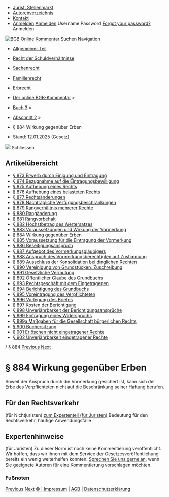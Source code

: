  * [Jurist. Stellenmarkt](https://bgb.kommentar.de/Buch-3/Abschnitt-2/</job-board> "Jurist. Stellenmarkt")
  * [Autorenverzeichnis](https://bgb.kommentar.de/Buch-3/Abschnitt-2/</Autorenverzeichnis> "Autorenverzeichnis")
  * [Kontakt](https://bgb.kommentar.de/Buch-3/Abschnitt-2/</Kontakt>)
  * [Anmelden](https://bgb.kommentar.de/Buch-3/Abschnitt-2/<#login> "show login form") [Anmelden](https://bgb.kommentar.de/Buch-3/Abschnitt-2/<#> "hide login form") Username Password
[Forgot your password?](https://bgb.kommentar.de/Buch-3/Abschnitt-2/</user/forgotpassword>) Anmelden 


[![BGB Online Kommentar](https://bgb.kommentar.de/extension/bgb/design/bgb/images/logo.png)](https://bgb.kommentar.de/Buch-3/Abschnitt-2/</> "BGB Online Kommentar")
Suchen
Navigation
  * [Allgemeiner Teil](https://bgb.kommentar.de/Buch-3/Abschnitt-2/</Buch-1>)
  * [Recht der Schuldverhältnisse](https://bgb.kommentar.de/Buch-3/Abschnitt-2/</Buch-2>)
  * [Sachenrecht](https://bgb.kommentar.de/Buch-3/Abschnitt-2/</Buch-3>)
  * [Familienrecht](https://bgb.kommentar.de/Buch-3/Abschnitt-2/</Buch-4>)
  * [Erbrecht](https://bgb.kommentar.de/Buch-3/Abschnitt-2/</Buch-5>)


  * [Der online BGB-Kommentar](https://bgb.kommentar.de/Buch-3/Abschnitt-2/</>) »
  * [Buch 3](https://bgb.kommentar.de/Buch-3/Abschnitt-2/</Buch-3>) »
  * [Abschnitt 2](https://bgb.kommentar.de/Buch-3/Abschnitt-2/</Buch-3/Abschnitt-2>) »
  * § 884 Wirkung gegenüber Erben 
  * Stand: 12.01.2025 (Gesetz) 


![](https://vg01.met.vgwort.de/na/1c9909529ead4f509072c06d9081a7d5)
Schliessen 
## Artikelübersicht
  * [ § 873 Erwerb durch Einigung und Eintragung ](https://bgb.kommentar.de/Buch-3/Abschnitt-2/</Buch-3/Abschnitt-2/Erwerb-durch-Einigung-und-Eintragung>)
  * [ § 874 Bezugnahme auf die Eintragungsbewilligung ](https://bgb.kommentar.de/Buch-3/Abschnitt-2/</Buch-3/Abschnitt-2/Bezugnahme-auf-die-Eintragungsbewilligung>)
  * [ § 875 Aufhebung eines Rechts ](https://bgb.kommentar.de/Buch-3/Abschnitt-2/</Buch-3/Abschnitt-2/Aufhebung-eines-Rechts>)
  * [ § 876 Aufhebung eines belasteten Rechts ](https://bgb.kommentar.de/Buch-3/Abschnitt-2/</Buch-3/Abschnitt-2/Aufhebung-eines-belasteten-Rechts>)
  * [ § 877 Rechtsänderungen ](https://bgb.kommentar.de/Buch-3/Abschnitt-2/</Buch-3/Abschnitt-2/Rechtsaenderungen>)
  * [ § 878 Nachträgliche Verfügungsbeschränkungen ](https://bgb.kommentar.de/Buch-3/Abschnitt-2/</Buch-3/Abschnitt-2/Nachtraegliche-Verfuegungsbeschraenkungen>)
  * [ § 879 Rangverhältnis mehrerer Rechte ](https://bgb.kommentar.de/Buch-3/Abschnitt-2/</Buch-3/Abschnitt-2/Rangverhaeltnis-mehrerer-Rechte>)
  * [ § 880 Rangänderung ](https://bgb.kommentar.de/Buch-3/Abschnitt-2/</Buch-3/Abschnitt-2/Rangaenderung>)
  * [ § 881 Rangvorbehalt ](https://bgb.kommentar.de/Buch-3/Abschnitt-2/</Buch-3/Abschnitt-2/Rangvorbehalt>)
  * [ § 882 Höchstbetrag des Wertersatzes ](https://bgb.kommentar.de/Buch-3/Abschnitt-2/</Buch-3/Abschnitt-2/Hoechstbetrag-des-Wertersatzes>)
  * [ § 883 Voraussetzungen und Wirkung der Vormerkung ](https://bgb.kommentar.de/Buch-3/Abschnitt-2/</Buch-3/Abschnitt-2/Voraussetzungen-und-Wirkung-der-Vormerkung>)
  * § 884 Wirkung gegenüber Erben 
  * [ § 885 Voraussetzung für die Eintragung der Vormerkung ](https://bgb.kommentar.de/Buch-3/Abschnitt-2/</Buch-3/Abschnitt-2/Voraussetzung-fuer-die-Eintragung-der-Vormerkung>)
  * [ § 886 Beseitigungsanspruch ](https://bgb.kommentar.de/Buch-3/Abschnitt-2/</Buch-3/Abschnitt-2/Beseitigungsanspruch>)
  * [ § 887 Aufgebot des Vormerkungsgläubigers ](https://bgb.kommentar.de/Buch-3/Abschnitt-2/</Buch-3/Abschnitt-2/Aufgebot-des-Vormerkungsglaeubigers>)
  * [ § 888 Anspruch des Vormerkungsberechtigten auf Zustimmung ](https://bgb.kommentar.de/Buch-3/Abschnitt-2/</Buch-3/Abschnitt-2/Anspruch-des-Vormerkungsberechtigten-auf-Zustimmung>)
  * [ § 889 Ausschluss der Konsolidation bei dinglichen Rechten ](https://bgb.kommentar.de/Buch-3/Abschnitt-2/</Buch-3/Abschnitt-2/Ausschluss-der-Konsolidation-bei-dinglichen-Rechten>)
  * [ § 890 Vereinigung von Grundstücken; Zuschreibung ](https://bgb.kommentar.de/Buch-3/Abschnitt-2/</Buch-3/Abschnitt-2/Vereinigung-von-Grundstuecken-Zuschreibung>)
  * [ § 891 Gesetzliche Vermutung ](https://bgb.kommentar.de/Buch-3/Abschnitt-2/</Buch-3/Abschnitt-2/Gesetzliche-Vermutung>)
  * [ § 892 Öffentlicher Glaube des Grundbuchs ](https://bgb.kommentar.de/Buch-3/Abschnitt-2/</Buch-3/Abschnitt-2/Oeffentlicher-Glaube-des-Grundbuchs>)
  * [ § 893 Rechtsgeschäft mit dem Eingetragenen ](https://bgb.kommentar.de/Buch-3/Abschnitt-2/</Buch-3/Abschnitt-2/Rechtsgeschaeft-mit-dem-Eingetragenen>)
  * [ § 894 Berichtigung des Grundbuchs ](https://bgb.kommentar.de/Buch-3/Abschnitt-2/</Buch-3/Abschnitt-2/Berichtigung-des-Grundbuchs>)
  * [ § 895 Voreintragung des Verpflichteten ](https://bgb.kommentar.de/Buch-3/Abschnitt-2/</Buch-3/Abschnitt-2/Voreintragung-des-Verpflichteten>)
  * [ § 896 Vorlegung des Briefes ](https://bgb.kommentar.de/Buch-3/Abschnitt-2/</Buch-3/Abschnitt-2/Vorlegung-des-Briefes>)
  * [ § 897 Kosten der Berichtigung ](https://bgb.kommentar.de/Buch-3/Abschnitt-2/</Buch-3/Abschnitt-2/Kosten-der-Berichtigung>)
  * [ § 898 Unverjährbarkeit der Berichtigungsansprüche ](https://bgb.kommentar.de/Buch-3/Abschnitt-2/</Buch-3/Abschnitt-2/Unverjaehrbarkeit-der-Berichtigungsansprueche>)
  * [ § 899 Eintragung eines Widerspruchs ](https://bgb.kommentar.de/Buch-3/Abschnitt-2/</Buch-3/Abschnitt-2/Eintragung-eines-Widerspruchs>)
  * [ § 899a Maßgaben für die Gesellschaft bürgerlichen Rechts ](https://bgb.kommentar.de/Buch-3/Abschnitt-2/</Buch-3/Abschnitt-2/Massgaben-fuer-die-Gesellschaft-buergerlichen-Rechts>)
  * [ § 900 Buchersitzung ](https://bgb.kommentar.de/Buch-3/Abschnitt-2/</Buch-3/Abschnitt-2/Buchersitzung>)
  * [ § 901 Erlöschen nicht eingetragener Rechte ](https://bgb.kommentar.de/Buch-3/Abschnitt-2/</Buch-3/Abschnitt-2/Erloeschen-nicht-eingetragener-Rechte>)
  * [ § 902 Unverjährbarkeit eingetragener Rechte ](https://bgb.kommentar.de/Buch-3/Abschnitt-2/</Buch-3/Abschnitt-2/Unverjaehrbarkeit-eingetragener-Rechte>)


/ § 884 
[Previous](https://bgb.kommentar.de/Buch-3/Abschnitt-2/</Buch-3/Abschnitt-2/Voraussetzungen-und-Wirkung-der-Vormerkung> "§ 883 Voraussetzungen und Wirkung der Vormerkung") [Next](https://bgb.kommentar.de/Buch-3/Abschnitt-2/</Buch-3/Abschnitt-2/Voraussetzung-fuer-die-Eintragung-der-Vormerkung> "§ 885 Voraussetzung für die Eintragung der Vormerkung")
# § 884 Wirkung gegenüber Erben
Soweit der Anspruch durch die Vormerkung gesichert ist, kann sich der Erbe des Verpflichteten nicht auf die Beschränkung seiner Haftung berufen.
## Für den Rechtsverkehr 
(für Nichtjuristen)
[zum Expertenteil (für Juristen)](https://bgb.kommentar.de/Buch-3/Abschnitt-2/<#expertenhinweise>)
Bedeutung für den Rechtsverkehr, häufige Anwendungsfälle
## Expertenhinweise
(für Juristen)
Zu dieser Norm ist noch keine Kommentierung veröffentlicht. Wir hoffen, dass wir Ihnen mit dem Service der Gesetzesveröffentlichung bereits ein wenig weiterhelfen konnten. [Sprechen Sie uns gerne an](https://bgb.kommentar.de/Buch-3/Abschnitt-2/</Kontakt>), wenn Sie geeignete Autoren für eine Kommentierung vorschlagen möchten. 
### Fußnoten
[Previous](https://bgb.kommentar.de/Buch-3/Abschnitt-2/</Buch-3/Abschnitt-2/Voraussetzungen-und-Wirkung-der-Vormerkung> "§ 883 Voraussetzungen und Wirkung der Vormerkung") [Next](https://bgb.kommentar.de/Buch-3/Abschnitt-2/</Buch-3/Abschnitt-2/Voraussetzung-fuer-die-Eintragung-der-Vormerkung> "§ 885 Voraussetzung für die Eintragung der Vormerkung")
[© | Impressum](https://bgb.kommentar.de/Buch-3/Abschnitt-2/</Kontakt>) | [AGB](https://bgb.kommentar.de/Buch-3/Abschnitt-2/</AGB>) | [Datenschutzerklärung](https://bgb.kommentar.de/Buch-3/Abschnitt-2/</Datenschutzerklaerung-fuer-Leser>)

